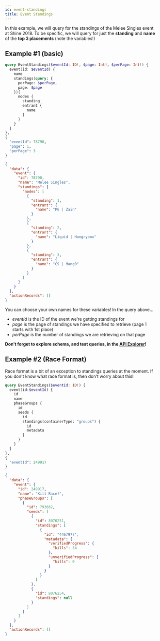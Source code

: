 ```yaml
---
id: event-standings
title: Event Standings
---
```


In this example, we will query for the standings of the Melee Singles event at Shine 2018.
To be specific, we will query for just the **standing**
and **name** of the **top 3 placements** (note the variables!)

## Example #1 (basic)

<!--DOCUSAURUS_CODE_TABS-->
<!--Request-->

```graphql
query EventStandings($eventId: ID!, $page: Int!, $perPage: Int!) {
  event(id: $eventId) {
    name
    standings(query: {
      perPage: $perPage,
      page: $page
    }){
      nodes {
        standing
        entrant {
          name
        }
      }
    }
  }
},
{
  "eventId": 78790,
  "page": 1,
  "perPage": 3
}
```

<!--Response-->

```json
{
  "data": {
    "event": {
      "id": 78790,
      "name": "Melee Singles",
      "standings": {
        "nodes": [
          {
            "standing": 1,
            "entrant": {
              "name": "PG | Zain"
            }
          },
          {
            "standing": 2,
            "entrant": {
              "name": "Liquid | Hungrybox"
            }
          },
          {
            "standing": 3,
            "entrant": {
              "name": "C9 | Mang0"
            }
          }
        ]
      }
    }
  },
  "actionRecords": []
}
```

<!--END_DOCUSAURUS_CODE_TABS-->

You can choose your own names for these variables! In the query above...

- *eventId* is the ID of the event we're getting standings for
- *page* is the page of standings we have specified to retrieve (page 1 starts with 1st place)
- *perPage* is the number of standings we are retrieving on that page

**Don't forget to explore schema, and test queries, in the [API Explorer](/explorer)!**

## Example #2 (Race Format)

Race format is a bit of an exception to standings queries at the moment.
If you don't know what race format is, then don't worry about this!

<!--DOCUSAURUS_CODE_TABS-->
<!--Request-->

```graphql
query EventStandings($eventId: ID!) {
  event(id:$eventId) {
    id
    name
    phaseGroups {
      id
      seeds {
        id
        standings(containerType: "groups") {
          id
          metadata
        }
      }
    }
  }
},
{
  "eventId": 249917
}
```

<!--Response-->

```json
{
  "data": {
    "event": {
      "id": 249917,
      "name": "Kill Race!",
      "phaseGroups": [
        {
          "id": 793662,
          "seeds": [
            {
              "id": 8076251,
              "standings": [
                {
                  "id": "4467977",
                  "metadata": {
                    "verifiedProgress": {
                      "kills": 34
                    },
                    "unverifiedProgress": {
                      "kills": 0
                    }
                  }
                }
              ]
            },
            {
              "id": 8076254,
              "standings": null
            }
          ]
        }
      ]
    }
  },
  "actionRecords": []
}
```

<!--END_DOCUSAURUS_CODE_TABS-->
